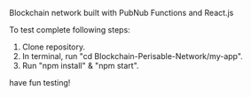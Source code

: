Blockchain network built with PubNub Functions and React.js

To test complete following steps:

1. Clone repository.
2. In terminal, run "cd Blockchain-Perisable-Network/my-app".
3. Run "npm install" & "npm start".

have fun testing!
